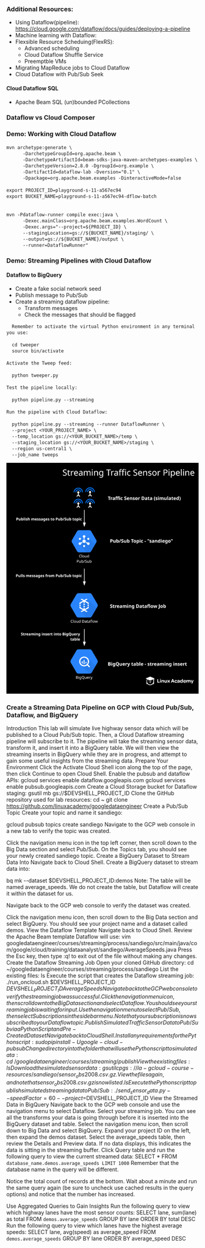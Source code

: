 ### Additional Resources:
- Using Dataflow(pipeline): https://cloud.google.com/dataflow/docs/guides/deploying-a-pipeline
- Machine learning with Dataflow:
- Flexsible Resource Scheduing(FlexRS): 
  - Advanced scheduling
  - Cloud Dataflow Shuffle Service
  - Preemptble VMs
- Migrating MapReduce jobs to Cloud Dataflow
- Cloud Dataflow with Pub/Sub Seek
#### Cloud Dataflow SQL
- Apache Beam SQL (un)bounded PCollections

### Dataflow vs Cloud Composer

### Demo: Working with Cloud Dataflow
```
mvn archetype:generate \
      -DarchetypeGroupId=org.apache.beam \
      -DarchetypeArtifactId=beam-sdks-java-maven-archetypes-examples \
      -DarchetypeVersion=2.8.0 -DgroupId=org.example \
      -DartifactId=dataflow-lab -Dversion="0.1" \
      -Dpackage=org.apache.beam.examples -DinteractiveMode=false

export PROJECT_ID=playground-s-11-a567ec94
export BUCKET_NAME=playground-s-11-a567ec94-dflow-batch


mvn -Pdataflow-runner compile exec:java \
      -Dexec.mainClass=org.apache.beam.examples.WordCount \
      -Dexec.args="--project=${PROJECT_ID} \
      --stagingLocation=gs://${BUCKET_NAME}/staging/ \
      --output=gs://${BUCKET_NAME}/output \
      --runner=DataflowRunner"

```

### Demo: Streaming Pipelines with Cloud Dataflow
#### Dataflow to BigQuery
- Create a fake social network seed
- Publish message to Pub/Sub
- Create a streaming dataflow pipeline:
  - Transform messages
  - Check the messages that should be flagged
``` 
  Remember to activate the virtual Python environment in any terminal you use:

  cd tweeper
  source bin/activate

Activate the Tweep feed:

  python tweeper.py

Test the pipeline locally:

  python pipeline.py --streaming

Run the pipeline with Cloud Dataflow:

  python pipeline.py --streaming --runner DataflowRunner \
  --project <YOUR_PROJECT_NAME> \
  --temp_location gs://<YOUR_BUCKET_NAME>/temp \
  --staging_location gs://<YOUR_BUCKET_NAME>/staging \
  --region us-central1 \
  --job_name tweeps
```
![img.png](img.png)

### Create a Streaming Data Pipeline on GCP with Cloud Pub/Sub, Dataflow, and BigQuery
Introduction
This lab will simulate live highway sensor data which will be published to a Cloud Pub/Sub topic. Then, a Cloud Dataflow streaming pipeline will subscribe to it. The pipeline will take the streaming sensor data, transform it, and insert it into a BigQuery table. We will then view the streaming inserts in BigQuery while they are in progress, and attempt to gain some useful insights from the streaming data.
Prepare Your Environment
Click the Activate Cloud Shell icon along the top of the page, then click Continue to open Cloud Shell.
Enable the pubsub and dataflow APIs:
gcloud services enable dataflow.googleapis.com
gcloud services enable pubsub.googleapis.com
Create a Cloud Storage bucket for Dataflow staging:
gsutil mb gs://$DEVSHELL_PROJECT_ID
Clone the GitHub repository used for lab resources:
cd ~
git clone https://github.com/linuxacademy/googledataengineer
Create a Pub/Sub Topic
Create your topic and name it sandiego:

gcloud pubsub topics create sandiego
Navigate to the GCP web console in a new tab to verify the topic was created.

Click the navigation menu icon in the top left corner, then scroll down to the Big Data section and select Pub/Sub. On the Topics tab, you should see your newly created sandiego topic.
Create a BigQuery Dataset to Stream Data Into
Navigate back to Cloud Shell.
Create a BigQuery dataset to stream data into:

bq mk --dataset $DEVSHELL_PROJECT_ID:demos
Note: The table will be named average_speeds. We do not create the table, but Dataflow will create it within the dataset for us.

Navigate back to the GCP web console to verify the dataset was created.

Click the navigation menu icon, then scroll down to the Big Data section and select BigQuery. You should see your project name and a dataset called demos.
View the Dataflow Template
Navigate back to Cloud Shell.
Review the Apache Beam template Dataflow will use:
vim googledataengineer/courses/streaming/process/sandiego/src/main/java/com/google/cloud/training/dataanalyst/sandiego/AverageSpeeds.java
Press the Esc key, then type :q! to exit out of the file without making any changes.
Create the Dataflow Streaming Job
Open your cloned GitHub directory:
cd ~/googledataengineer/courses/streaming/process/sandiego
List the existing files:
ls
Execute the script that creates the Dataflow streaming job:
./run_oncloud.sh $DEVSHELL_PROJECT_ID $DEVSHELL_PROJECT_ID AverageSpeeds
Navigate back to the GCP web console to verify the streaming job was successful.
Click the navigation menu icon, then scroll down to the Big Data section and select Dataflow. You should see your streaming job is waiting for input.
Use the navigation menu to select Pub/Sub, then select Subscriptions in the sidebar menu. Note that your subscription is now subscribed to your Dataflow topic.
Publish Simulated Traffic Sensor Data to Pub/Sub via a Python Script and Pre-Created Dataset
Navigate back to Cloud Shell.
Install any requirements for the Python script:
sudo pip install -U google-cloud-pubsub
Change directory into the folder that will use the Python script to simulate data:
cd ~/googledataengineer/courses/streaming/publish
View the existing files:
ls
Download the simulated sensor data:
gsutil cp gs://la-gcloud-course-resources/sandiego/sensor_obs2008.csv.gz .
View the files again, and note that sensor_obs2008.csv.gz is now listed.
ls
Execute the Python script to publish simulated streaming data to Pub/Sub:
./send_sensor_data.py --speedFactor=60 --project=$DEVSHELL_PROJECT_ID
View the Streamed Data in BigQuery
Navigate back to the GCP web console and use the navigation menu to select Dataflow.
Select your streaming job. You can see all the transforms your data is going through before it is inserted into the BigQuery dataset and table.
Select the navigation menu icon, then scroll down to Big Data and select BigQuery.
Expand your project ID on the left, then expand the demos dataset.
Select the average_speeds table, then review the Details and Preview data. If no data displays, this indicates the data is sitting in the streaming buffer.
Click Query table and run the following query to view the current streamed data:
SELECT *
FROM `database_name.demos.average_speeds LIMIT 1000`
Remember that the database name in the query will be different.

Notice the total count of records at the bottom. Wait about a minute and run the same query again (be sure to uncheck use cached results in the query options) and notice that the number has increased.

Use Aggregated Queries to Gain Insights
Run the following query to view which highway lanes have the most sensor counts:
SELECT lane, sum(lane) as total
FROM `demos.average_speeds`
GROUP BY lane
ORDER BY total DESC
Run the following query to view which lanes have the highest average speeds:
SELECT lane, avg(speed) as average_speed
FROM `demos.average_speeds`
GROUP BY lane
ORDER BY average_speed DESC